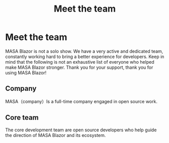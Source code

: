 ﻿---
title: Meet the team
---

# Meet the team

MASA Blazor is not a solo show. We have a very active and dedicated team, constantly working hard to bring a better experience for developers. Keep in mind that the following is not an exhaustive list of everyone who helped make MASA Blazor stronger. Thank you for your support, thank you for using MASA Blazor! 

## Company

MASA（company）Is a full-time company engaged in open source work.

<team-members name="doddgu" 
              position="CTO @ ShuShan" 
              city="Hangzhou,CN" 
              nationality="Chinese" 
              github-url="https://github.com/doddgu" 
              avatar="https://cdn.masastack.com/stack/images/website/masa-blazor/CompanyUsingUs1.png">
</team-members>

## Core team 

The core development team are open source developers who help guide the direction of MASA Blazor and its ecosystem. 


<team-members name="capdiem" 
              position="Developer" 
              city="Hangzhou,CN" 
              nationality="Chinese" 
              github-url="https://github.com/capdiem" 
              avatar="https://cdn.masastack.com/stack/images/website/masa-blazor/avatar3.png">
</team-members>

<team-members name="wangzengxing" 
              position="Developer" 
              city="Hangzhou,CN" 
              nationality="Chinese" 
              github-url="https://github.com/wangzengxing" 
              avatar="https://cdn.masastack.com/stack/images/website/masa-blazor/avatar2.png">
</team-members>